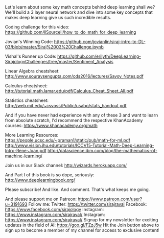 Let's learn about some key math concepts behind deep learning shall we? We'll build a 3 layer neural network and dive into some key concepts that makes deep learning give us such incredible results.

Coding challenge for this video:
https://github.com/llSourcell/how_to_do_math_for_deep_learning

Jovian's Winning Code:
https://github.com/jovianlin/siraj-intro-to-DL-03/blob/master/Siraj%2003%20Challenge.ipynb

Vishal's Runner up Code:
https://github.com/erilyth/DeepLearning-SirajologyChallenges/tree/master/Sentiment_Analysis

Linear Algebra cheatsheet:
http://www.souravsengupta.com/cds2016/lectures/Savov_Notes.pdf

Calculus cheatsheet:
http://tutorial.math.lamar.edu/pdf/Calculus_Cheat_Sheet_All.pdf

Statistics cheatsheet:
http://web.mit.edu/~csvoss/Public/usabo/stats_handout.pdf

And if you have never had experience with any of these 3 and want to learn from absolute scratch, I'd recommend the respective KhanAcademy courses:
https://www.khanacademy.org/math

More Learning Resources:
https://people.ucsc.edu/~praman1/static/pub/math-for-ml.pdf
http://www.vision.jhu.edu/tutorials/ICCV15-Tutorial-Math-Deep-Learning-Intro-Rene-Joan.pdf
http://datascience.ibm.com/blog/the-mathematics-of-machine-learning/

Join us in our Slack channel:
http://wizards.herokuapp.com/

And Part I of this book is so dope, seriously:
http://www.deeplearningbook.org/

Please subscribe! And like. And comment. That's what keeps me going.

And please support me on Patreon:
https://www.patreon.com/user?u=3191693
Follow me:
Twitter: https://twitter.com/sirajraval
Facebook: https://www.facebook.com/sirajology Instagram: https://www.instagram.com/sirajraval/ Instagram: https://www.instagram.com/sirajraval/ 
Signup for my newsletter for exciting updates in the field of AI:
https://goo.gl/FZzJ5w
Hit the Join button above to sign up to become a member of my channel for access to exclusive content!